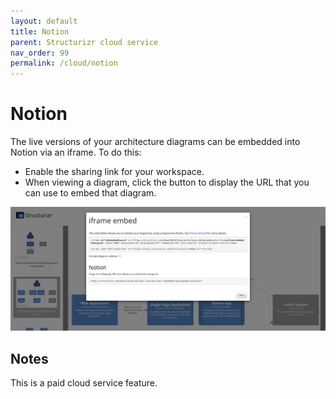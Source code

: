 ```yaml
---
layout: default
title: Notion
parent: Structurizr cloud service
nav_order: 99
permalink: /cloud/notion
---
```


# Notion

The live versions of your architecture diagrams can be embedded into Notion via an iframe. To do this:

- Enable the sharing link for your workspace.
- When viewing a diagram, click the  button to display the URL that you can use to embed that diagram.

![Notion embed code](images/notion.png)

## Notes

This is a paid cloud service feature.